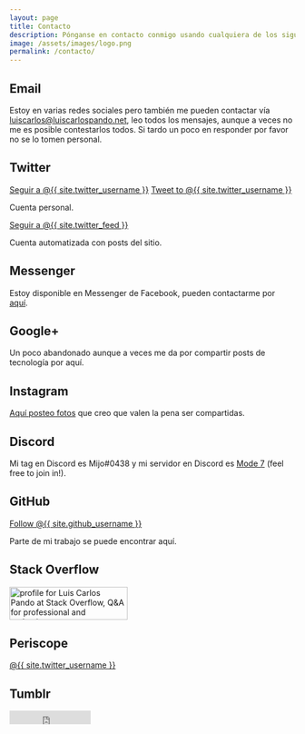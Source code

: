 ```yaml
---
layout: page
title: Contacto
description: Pónganse en contacto conmigo usando cualquiera de los siguientes métodos.
image: /assets/images/logo.png
permalink: /contacto/
---
```


## <i class="fas fa-envelope"></i> Email

Estoy en varias redes sociales pero también me pueden contactar vía [luiscarlos@luiscarlospando.net][1], leo todos los mensajes, aunque a veces no me es posible contestarlos todos. Si tardo un poco en responder por favor no se lo tomen personal.

## <i class="fab fa-twitter"></i> Twitter

<div class="twitter-btns">
<a href="https://twitter.com/{{ site.twitter_username }}" class="twitter-follow-button" data-show-count="false" data-lang="es">Seguir a @{{ site.twitter_username }}</a>
<a href="https://twitter.com/intent/tweet?screen_name={{ site.twitter_username }}" class="twitter-mention-button" data-lang="es" data-related="{{ site.twitter_username }},{{ site.twitter_feed }}">Tweet to @{{ site.twitter_username }}</a>
</div>

Cuenta personal.

<div class="twitter-btns">
<a href="https://twitter.com/{{ site.twitter_feed }}" class="twitter-follow-button" data-show-count="false" data-lang="es">Seguir a @{{ site.twitter_feed }}</a>
</div>

Cuenta automatizada con posts del sitio.

## <i class="fab fa-facebook-messenger"></i> Messenger
Estoy disponible en Messenger de Facebook, pueden contactarme por [aquí][2].

## <i class="fab fa-google-plus-g"></i> Google+
<div class="g-follow" data-annotation="bubble" data-height="20" data-href="//plus.google.com/u/0/103903944770204897795" data-rel="author"></div>

Un poco abandonado aunque a veces me da por compartir posts de tecnología por aquí.

## <i class="fab fa-instagram"></i> Instagram
[Aquí posteo fotos][3] que creo que valen la pena ser compartidas.

## <i class="fab fa-discord"></i> Discord
Mi tag en Discord es Mijo#0438 y mi servidor en Discord es [Mode 7][4] (feel free to join in!).

## <i class="fab fa-github"></i> GitHub
<a class="github-button" href="https://github.com/{{ site.github_username }}" aria-label="Follow @{{ site.github_username }} on GitHub">Follow @{{ site.github_username }}</a>

Parte de mi trabajo se puede encontrar aquí.

## <i class="fab fa-stack-overflow"></i> Stack Overflow
<a href="http://stackoverflow.com/users/2197860/luis-carlos-pando">
    <img src="https://stackoverflow.com/users/flair/2197860.png?theme=dark" width="208" height="58" alt="profile for Luis Carlos Pando at Stack Overflow, Q&amp;A for professional and enthusiast programmers" title="profile for Luis Carlos Pando at Stack Overflow, Q&amp;A for professional and enthusiast programmers">
</a>

## <i class="fab fa-periscope"></i> Periscope
<script>window.twttr=function(t,e,r){var n,i=t.getElementsByTagName(e)[0],w=window.twttr||{};return t.getElementById(r)?w:(n=t.createElement(e),n.id=r,n.src="https://platform.twitter.com/widgets.js",i.parentNode.insertBefore(n,i),w._e=[],w.ready=function(t){w._e.push(t)},w)}(document,"script","twitter-wjs")</script><a href="https://www.periscope.tv/{{ site.twitter_username }}" class="periscope-on-air" data-size="small">@{{ site.twitter_username }}</a>

## <i class="fab fa-tumblr"></i> Tumblr
<iframe frameborder="0" border="0" scrolling="no" allowtransparency="true" height="24" width="143" src="https://platform.tumblr.com/v1/follow_button.html?button_type=2&tumblelog=fakechorus&color_scheme=dark"></iframe>


[1]: mailto:luiscarlos@luiscarlospando.net
[2]: https://m.me/luiscarlospandodotnet
[3]: https://instagram.com/luiscarlospando
[4]: https://discord.gg/N2m8gKw